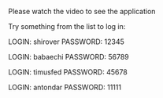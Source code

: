 Please watch the video to see the application


Try something from the list to log in:

LOGIN: shirover    PASSWORD: 12345

LOGIN: babaechi    PASSWORD: 56789

LOGIN: timusfed    PASSWORD: 45678

LOGIN: antondar    PASSWORD: 11111
